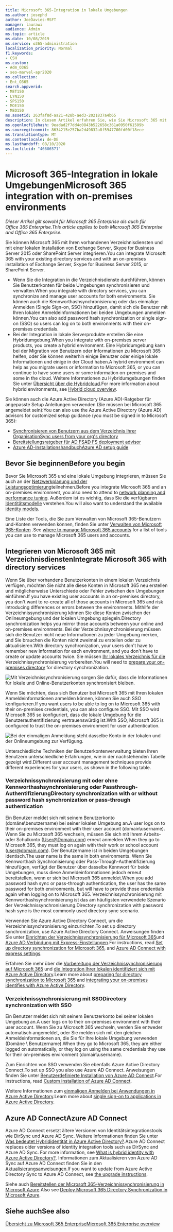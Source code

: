 ```yaml
---
title: Microsoft 365-Integration in lokale Umgebungen
ms.author: josephd
author: JoeDavies-MSFT
manager: laurawi
audience: Admin
ms.topic: article
ms.date: 10/08/2019
ms.service: o365-administration
localization_priority: Normal
f1.keywords:
- CSH
ms.custom:
- Adm_O365
- seo-marvel-apr2020
ms.collection:
- Ent_O365
search.appverid:
- MET150
- LYN150
- SPS150
- MOE150
- MED150
ms.assetid: 263faf8d-aa21-428b-aed3-2021837a4b65
description: In diesem Artikel erfahren Sie, wie Sie Microsoft 365 mit Ihren vorhandenen Verzeichnisdiensten und lokalen Umgebungen integrieren.
ms.openlocfilehash: 9eadad2f7dd4c0843b522658c361a0950f61509b
ms.sourcegitcommit: 8634215e257ba2d49832a8f5947700fd00f18ece
ms.translationtype: MT
ms.contentlocale: de-DE
ms.lasthandoff: 08/10/2020
ms.locfileid: "46606571"
---
```

# <a name="microsoft-365-integration-with-on-premises-environments"></a><span data-ttu-id="a7dde-103">Microsoft 365-Integration in lokale Umgebungen</span><span class="sxs-lookup"><span data-stu-id="a7dde-103">Microsoft 365 integration with on-premises environments</span></span>

<span data-ttu-id="a7dde-104">*Dieser Artikel gilt sowohl für Microsoft 365 Enterprise als auch für Office 365 Enterprise.*</span><span class="sxs-lookup"><span data-stu-id="a7dde-104">*This article applies to both Microsoft 365 Enterprise and Office 365 Enterprise.*</span></span>

<span data-ttu-id="a7dde-105">Sie können Microsoft 365 mit Ihren vorhandenen Verzeichnisdiensten und mit einer lokalen Installation von Exchange Server, Skype for Business Server 2015 oder SharePoint Server integrieren.</span><span class="sxs-lookup"><span data-stu-id="a7dde-105">You can integrate Microsoft 365 with your existing directory services and with an on-premises installation of Exchange Server, Skype for Business Server 2015, or SharePoint Server.</span></span>
  
 - <span data-ttu-id="a7dde-106">Wenn Sie die Integration in die Verzeichnisdienste durchführen, können Sie Benutzerkonten für beide Umgebungen synchronisieren und verwalten.</span><span class="sxs-lookup"><span data-stu-id="a7dde-106">When you integrate with directory services, you can synchronize and manage user accounts for both environments.</span></span> <span data-ttu-id="a7dde-107">Sie können auch die Kennworthashsynchronisierung oder das einmalige Anmelden (Single Sign-on, SSO) hinzufügen, damit sich die Benutzer mit Ihren lokalen Anmeldeinformationen bei beiden Umgebungen anmelden können.</span><span class="sxs-lookup"><span data-stu-id="a7dde-107">You can also add password hash synchronization or single sign-on (SSO) so users can log on to both environments with their on-premises credentials.</span></span>
 - <span data-ttu-id="a7dde-108">Bei der Integration in lokale Serverprodukte erstellen Sie eine Hybridumgebung.</span><span class="sxs-lookup"><span data-stu-id="a7dde-108">When you integrate with on-premises server products, you create a hybrid environment.</span></span> <span data-ttu-id="a7dde-109">Eine Hybridumgebung kann bei der Migration von Benutzern oder Informationen zu Microsoft 365 helfen, oder Sie können weiterhin einige Benutzer oder einige lokale Informationen und einige in der Cloud haben.</span><span class="sxs-lookup"><span data-stu-id="a7dde-109">A hybrid environment can help as you migrate users or information to Microsoft 365, or you can continue to have some users or some information on-premises and some in the cloud.</span></span> <span data-ttu-id="a7dde-110">Weitere Informationen zu Hybridumgebungen finden Sie unter [Übersicht über die Hybridcloud](https://docs.microsoft.com/Office365/Enterprise/hybrid-cloud-overview).</span><span class="sxs-lookup"><span data-stu-id="a7dde-110">For more information about hybrid environments, see [Hybrid cloud overview](https://docs.microsoft.com/Office365/Enterprise/hybrid-cloud-overview).</span></span>

<span data-ttu-id="a7dde-111">Sie können auch die Azure Active Directory (Azure AD)-Ratgeber für angepasste Setup Anleitungen verwenden (Sie müssen bei Microsoft 365 angemeldet sein):</span><span class="sxs-lookup"><span data-stu-id="a7dde-111">You can also use the Azure Active Directory (Azure AD) advisors for customized setup guidance (you must be signed in to Microsoft 365):</span></span>

- [<span data-ttu-id="a7dde-112">Synchronisieren von Benutzern aus dem Verzeichnis Ihrer Organisation</span><span class="sxs-lookup"><span data-stu-id="a7dde-112">Sync users from your org's directory</span></span>](https://aka.ms/aadconnectpwsync)
- [<span data-ttu-id="a7dde-113">Bereitstellungsratgeber für AD FS</span><span class="sxs-lookup"><span data-stu-id="a7dde-113">AD FS deployment advisor</span></span>](https://aka.ms/adfsguidance)
- [<span data-ttu-id="a7dde-114">Azure AD-Installationshandbuch</span><span class="sxs-lookup"><span data-stu-id="a7dde-114">Azure AD setup guide</span></span>](https://aka.ms/aadpguidance)
   
## <a name="before-you-begin"></a><span data-ttu-id="a7dde-115">Bevor Sie beginnen</span><span class="sxs-lookup"><span data-stu-id="a7dde-115">Before you begin</span></span>

<span data-ttu-id="a7dde-116">Bevor Sie Microsoft 365 und eine lokale Umgebung integrieren, müssen Sie auch an der [Netzwerkplanung und der Leistungsoptimierung](network-planning-and-performance.md)teilnehmen.</span><span class="sxs-lookup"><span data-stu-id="a7dde-116">Before you integrate Microsoft 365 and an on-premises environment, you also need to attend to [network planning and performance tuning](network-planning-and-performance.md).</span></span> <span data-ttu-id="a7dde-117">Außerdem ist es wichtig, dass Sie die verfügbaren [Identitätsmodelle](about-office-365-identity.md) verstehen.</span><span class="sxs-lookup"><span data-stu-id="a7dde-117">You will also want to understand the available [identity models](about-office-365-identity.md).</span></span> 

<span data-ttu-id="a7dde-118">Eine Liste der Tools, die Sie zum Verwalten von Microsoft 365-Benutzern und-Konten verwenden können, finden Sie unter [Verwalten von Microsoft 365-Konten](manage-office-365-accounts.md) .</span><span class="sxs-lookup"><span data-stu-id="a7dde-118">See [where to manage Microsoft 365 accounts](manage-office-365-accounts.md) for a list of tools you can use to manage Microsoft 365 users and accounts.</span></span> 
  
## <a name="integrate-microsoft-365-with-directory-services"></a><span data-ttu-id="a7dde-119">Integrieren von Microsoft 365 mit Verzeichnisdiensten</span><span class="sxs-lookup"><span data-stu-id="a7dde-119">Integrate Microsoft 365 with directory services</span></span>
<span data-ttu-id="a7dde-120">Wenn Sie über vorhandene Benutzerkonten in einem lokalen Verzeichnis verfügen, möchten Sie nicht alle diese Konten in Microsoft 365 neu erstellen und möglicherweise Unterschiede oder Fehler zwischen den Umgebungen einführen.</span><span class="sxs-lookup"><span data-stu-id="a7dde-120">If you have existing user accounts in an on-premises directory, you don't want to re-create all of those accounts in Microsoft 365 and risk introducing differences or errors between the environments.</span></span> <span data-ttu-id="a7dde-121">Mithilfe der Verzeichnissynchronisierung können Sie diese Konten zwischen der Onlineumgebung und der lokalen Umgebung spiegeln.</span><span class="sxs-lookup"><span data-stu-id="a7dde-121">Directory synchronization helps you mirror those accounts between your online and on-premises environments.</span></span> <span data-ttu-id="a7dde-122">Bei der Verzeichnissynchronisierung müssen sich die Benutzer nicht neue Informationen zu jeder Umgebung merken, und Sie brauchen die Konten nicht zweimal zu erstellen oder zu aktualisieren.</span><span class="sxs-lookup"><span data-stu-id="a7dde-122">With directory synchronization, your users don't have to remember new information for each environment, and you don't have to create or update accounts twice.</span></span> <span data-ttu-id="a7dde-123">Sie müssen [Ihr lokales Verzeichnis für die](prepare-for-directory-synchronization.md) Verzeichnissynchronisierung vorbereiten.</span><span class="sxs-lookup"><span data-stu-id="a7dde-123">You will need to [prepare your on-premises directory](prepare-for-directory-synchronization.md) for directory synchronization.</span></span>
  
![Mit Verzeichnissynchronisierung sorgen Sie dafür, dass die Informationen für lokale und Online-Benutzerkonten synchronisiert bleiben.](media/a64af0d0-9be6-46b1-8727-277e683abf5e.png)
  
<span data-ttu-id="a7dde-125">Wenn Sie möchten, dass sich Benutzer bei Microsoft 365 mit Ihren lokalen Anmeldeinformationen anmelden können, können Sie auch SSO konfigurieren.</span><span class="sxs-lookup"><span data-stu-id="a7dde-125">If you want users to be able to log on to Microsoft 365 with their on-premises credentials, you can also configure SSO.</span></span> <span data-ttu-id="a7dde-126">Mit SSO wird Microsoft 365 so konfiguriert, dass die lokale Umgebung für die Benutzerauthentifizierung vertrauenswürdig ist.</span><span class="sxs-lookup"><span data-stu-id="a7dde-126">With SSO, Microsoft 365 is configured to trust the on-premises environment for user authentication.</span></span>
  
![Bei der einmaligen Anmeldung steht dasselbe Konto in der lokalen und der Onlineumgebung zur Verfügung.](media/d76235f2-8a53-405e-b8ef-dfa4cfc208b8.png)
  
<span data-ttu-id="a7dde-128">Unterschiedliche Techniken der Benutzerkontenverwaltung bieten Ihren Benutzern unterschiedliche Erfahrungen, wie in der nachstehenden Tabelle gezeigt wird.</span><span class="sxs-lookup"><span data-stu-id="a7dde-128">Different user account management techniques provide different experiences for your users, as shown in the following table.</span></span>
 
### <a name="directory-synchronization-with-or-without-password-hash-synchronization-or-pass-through-authentication"></a><span data-ttu-id="a7dde-129">Verzeichnissynchronisierung mit oder ohne Kennworthashsynchronisierung oder Passthrough-Authentifizierung</span><span class="sxs-lookup"><span data-stu-id="a7dde-129">Directory synchronization with or without password hash synchronization or pass-through authentication</span></span>

<span data-ttu-id="a7dde-130">Ein Benutzer meldet sich mit seinem Benutzerkonto (domäne\benutzername) bei seiner lokalen Umgebung an.</span><span class="sxs-lookup"><span data-stu-id="a7dde-130">A user logs on to their on-premises environment with their user account (domain\username).</span></span> <span data-ttu-id="a7dde-131">Wenn Sie zu Microsoft 365 wechseln, müssen Sie sich mit Ihrem Arbeits-oder Schulkonto (User@Domain.com) erneut anmelden.</span><span class="sxs-lookup"><span data-stu-id="a7dde-131">When they go to Microsoft 365, they must log on again with their work or school account (user@domain.com).</span></span> <span data-ttu-id="a7dde-132">Der Benutzername ist in beiden Umgebungen identisch.</span><span class="sxs-lookup"><span data-stu-id="a7dde-132">The user name is the same in both environments.</span></span> <span data-ttu-id="a7dde-133">Wenn Sie Kennworthash Synchronisierung oder Pass-Through-Authentifizierung hinzufügen, verfügt der Benutzer über dasselbe Kennwort für beide Umgebungen, muss diese Anmeldeinformationen jedoch erneut bereitstellen, wenn er sich bei Microsoft 365 anmeldet.</span><span class="sxs-lookup"><span data-stu-id="a7dde-133">When you add password hash sync or pass-through authentication, the user has the same password for both environments, but will have to provide those credentials again when logging on to Microsoft 365.</span></span> <span data-ttu-id="a7dde-134">Verzeichnissynchronisierung mit Kennworthashsynchronisierung ist das am häufigsten verwendete Szenario der Verzeichnissynchronisierung.</span><span class="sxs-lookup"><span data-stu-id="a7dde-134">Directory synchronization with password hash sync is the most commonly used directory sync scenario.</span></span>

<span data-ttu-id="a7dde-135">Verwenden Sie Azure Active Directory Connect, um die Verzeichnissynchronisierung einzurichten.</span><span class="sxs-lookup"><span data-stu-id="a7dde-135">To set up directory synchronization, use Azure Active Directory Connect.</span></span> <span data-ttu-id="a7dde-136">Anweisungen finden Sie unter [Einrichten der Verzeichnissynchronisierung für Microsoft 365](set-up-directory-synchronization.md)und [Azure AD Verbindung mit Express-Einstellungen](https://go.microsoft.com/fwlink/p/?LinkId=698537).</span><span class="sxs-lookup"><span data-stu-id="a7dde-136">For instructions, read [Set up directory synchronization for Microsoft 365](set-up-directory-synchronization.md), and [Azure AD Connect with express settings](https://go.microsoft.com/fwlink/p/?LinkId=698537).</span></span>

<span data-ttu-id="a7dde-137">Erfahren Sie mehr über die [Vorbereitung der Verzeichnissynchronisierung auf Microsoft 365](prepare-for-directory-synchronization.md) und [die Integration Ihrer lokalen identifiziert sich mit Azure Active Directory](https://go.microsoft.com/fwlink/?LinkId=518101).</span><span class="sxs-lookup"><span data-stu-id="a7dde-137">Learn more about [preparing for directory synchronization to Microsoft 365](prepare-for-directory-synchronization.md) and [integrating your on-premises identifies with Azure Active Directory](https://go.microsoft.com/fwlink/?LinkId=518101).</span></span>

### <a name="directory-synchronization-with-sso"></a><span data-ttu-id="a7dde-138">Verzeichnissynchronisierung mit SSO</span><span class="sxs-lookup"><span data-stu-id="a7dde-138">Directory synchronization with SSO</span></span>

<span data-ttu-id="a7dde-139">Ein Benutzer meldet sich mit seinem Benutzerkonto bei seiner lokalen Umgebung an.</span><span class="sxs-lookup"><span data-stu-id="a7dde-139">A user logs on to their on-premises environment with their user account.</span></span> <span data-ttu-id="a7dde-140">Wenn Sie zu Microsoft 365 wechseln, werden Sie entweder automatisch angemeldet, oder Sie melden sich mit den gleichen Anmeldeinformationen an, die Sie für Ihre lokale Umgebung verwenden (Domäne \ Benutzername).</span><span class="sxs-lookup"><span data-stu-id="a7dde-140">When they go to Microsoft 365, they are either logged on automatically, or they log on using the same credentials they use for their on-premises environment (domain\username).</span></span>

<span data-ttu-id="a7dde-141">Zum Einrichten von SSO verwenden Sie ebenfalls Azure Active Directory Connect.</span><span class="sxs-lookup"><span data-stu-id="a7dde-141">To set up SSO you also use Azure AD Connect.</span></span> <span data-ttu-id="a7dde-142">Anweisungen finden Sie unter [Benutzerdefinierte Installation von Azure AD Connect](https://go.microsoft.com/fwlink/p/?LinkID=698430).</span><span class="sxs-lookup"><span data-stu-id="a7dde-142">For instructions, read [Custom installation of Azure AD Connect](https://go.microsoft.com/fwlink/p/?LinkID=698430).</span></span>

<span data-ttu-id="a7dde-143">Weitere Informationen zum [einmaligen Anmelden bei Anwendungen in Azure Active Directory](https://go.microsoft.com/fwlink/p/?LinkId=698604).</span><span class="sxs-lookup"><span data-stu-id="a7dde-143">Learn more about [single sign-on to applications in Azure Active Directory](https://go.microsoft.com/fwlink/p/?LinkId=698604).</span></span>

## <a name="azure-ad-connect"></a><span data-ttu-id="a7dde-144">Azure AD Connect</span><span class="sxs-lookup"><span data-stu-id="a7dde-144">Azure AD Connect</span></span>

<span data-ttu-id="a7dde-145">Azure AD Connect ersetzt ältere Versionen von Identitätsintegrationstools wie DirSync und Azure AD Sync. Weitere Informationen finden Sie unter [Was bedeutet Hybrididentität in Azure Active Directory?](https://go.microsoft.com/fwlink/p/?LinkId=527969).</span><span class="sxs-lookup"><span data-stu-id="a7dde-145">Azure AD Connect replaces older versions of identity integration tools such as DirSync and Azure AD Sync. For more information, see [What is hybrid identity with Azure Active Directory?](https://go.microsoft.com/fwlink/p/?LinkId=527969).</span></span> <span data-ttu-id="a7dde-146">Informationen zum Aktualisieren von Azure AD Sync auf Azure AD Connect finden Sie in den [Aktualisierungsanweisungen](https://go.microsoft.com/fwlink/p/?LinkId=733240).</span><span class="sxs-lookup"><span data-stu-id="a7dde-146">If you want to update from Azure Active Directory Sync to Azure AD Connect, see [the upgrade instructions](https://go.microsoft.com/fwlink/p/?LinkId=733240).</span></span> 

<span data-ttu-id="a7dde-147">Siehe auch [Bereitstellen der Microsoft 365-Verzeichnissynchronisierung in Microsoft Azure](https://go.microsoft.com/fwlink/?LinkId=517887).</span><span class="sxs-lookup"><span data-stu-id="a7dde-147">Also see [Deploy Microsoft 365 Directory Synchronization in Microsoft Azure](https://go.microsoft.com/fwlink/?LinkId=517887).</span></span>

## <a name="see-also"></a><span data-ttu-id="a7dde-148">Siehe auch</span><span class="sxs-lookup"><span data-stu-id="a7dde-148">See also</span></span>

[<span data-ttu-id="a7dde-149">Übersicht zu Microsoft 365 Enterprise</span><span class="sxs-lookup"><span data-stu-id="a7dde-149">Microsoft 365 Enterprise overview</span></span>](https://docs.microsoft.com/microsoft-365/enterprise/microsoft-365-overview)
